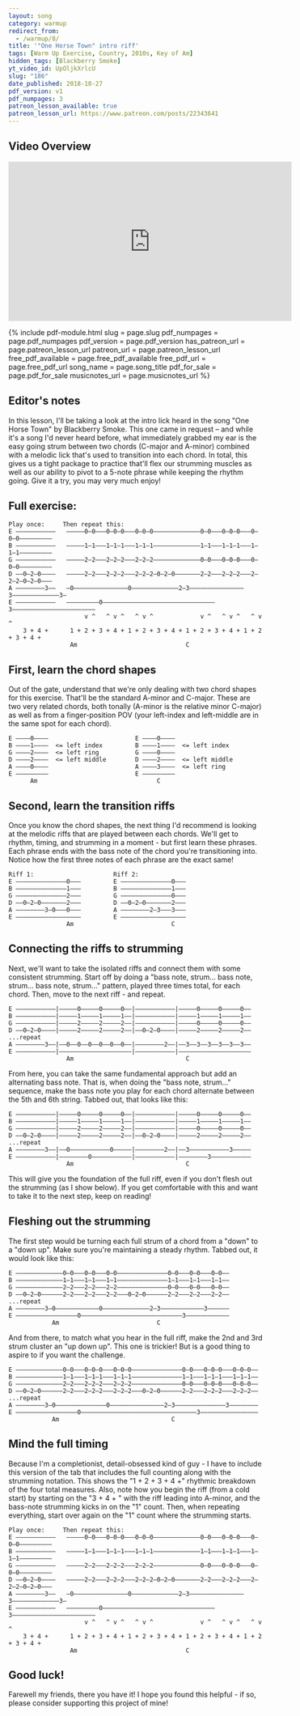 ```yaml
---
layout: song
category: warmup
redirect_from:
  - /warmup/8/
title: '"One Horse Town" intro riff'
tags: [Warm Up Exercise, Country, 2010s, Key of Am]
hidden_tags: [Blackberry Smoke]
yt_video_id: UpOljkXrlcU
slug: "186"
date_published: 2018-10-27
pdf_version: v1
pdf_numpages: 3
patreon_lesson_available: true
patreon_lesson_url: https://www.patreon.com/posts/22343641
---
```


## Video Overview

<iframe width="560" height="315" src="https://www.youtube.com/embed/UpOljkXrlcU?showinfo=0" frameborder="0" allowfullscreen></iframe>
<!-- Coming soon! -->

{% include pdf-module.html slug = page.slug pdf_numpages = page.pdf_numpages pdf_version = page.pdf_version has_patreon_url = page.patreon_lesson_url patreon_url = page.patreon_lesson_url free_pdf_available = page.free_pdf_available free_pdf_url = page.free_pdf_url song_name = page.song_title pdf_for_sale = page.pdf_for_sale musicnotes_url = page.musicnotes_url %}

## Editor's notes

In this lesson, I'll be taking a look at the intro lick heard in the song "One Horse Town" by Blackberry Smoke. This one came in request – and while it's a song I'd never heard before, what immediately grabbed my ear is the easy going strum between two chords (C-major and A-minor) combined with a melodic lick that's used to transition into each chord. In total, this gives us a tight package to practice that'll flex our strumming muscles as well as our ability to pivot to a 5-note phrase while keeping the rhythm going. Give it a try, you may very much enjoy!

## Full exercise:

    Play once:     Then repeat this:                                
    E –––––––––––   –––––0–0–––0–0–0–––0–0–0–––––––––––––0–0–––0–0–0–––0–0–0–––––––––
    B –––––––––––   –––––1–1–––1–1–1–––1–1–1–––––––––––––1–1–––1–1–1–––1–1–1–––––––––
    G –––––––––––   –––––2–2–––2–2–2–––2–2–2–––––––––––––0–0–––0–0–0–––0–0–0–––––––––
    D ––0–2–0––––   –––––2–2–––2–2–2–––2–2–2–0–2–0–––––––2–2–––2–2–2–––2–2–2–0–2–0–––
    A ––––––––3––   –0–––––––––––––––0–––––––––––––2–3–––––––––––––––3–––––––––––––3–
    E –––––––––––   –––––––––0–––––––––––––––––––––––––––––––3–––––––––––––––––––––––
                         v ^   ^ v ^   ^ v ^             v ^   ^ v ^   ^ v ^
        3 + 4 +      1 + 2 + 3 + 4 + 1 + 2 + 3 + 4 + 1 + 2 + 3 + 4 + 1 + 2 + 3 + 4 +
                     Am                              C

## First, learn the chord shapes

Out of the gate, understand that we're only dealing with two chord shapes for this exercise. That'll be the standard A-minor and C-major. These are two very related chords, both tonally (A-minor is the relative minor C-major) as well as from a finger-position POV (your left-index and left-middle are in the same spot for each chord).

    E ––––0––––                        E ––––0––––                       
    B ––––1––––  <= left index         B ––––1––––  <= left index         
    G ––––2––––  <= left ring          G ––––0––––                       
    D ––––2––––  <= left middle        D ––––2––––  <= left middle      
    A ––––0––––                        A ––––3––––  <= left ring        
    E –––––––––                        E –––––––––                    
          Am                                 C                               

## Second, learn the transition riffs

Once you know the chord shapes, the next thing I'd recommend is looking at the melodic riffs that are played between each chords. We'll get to rhythm, timing, and strumming in a moment - but first learn these phrases. Each phrase ends with the bass note of the chord you're transitioning into. Notice how the first three notes of each phrase are the exact same!

    Riff 1:                      Riff 2:
    E ––––––––––––––0–––         E ––––––––––––––0–––
    B ––––––––––––––1–––         B ––––––––––––––1–––
    G ––––––––––––––2–––         G ––––––––––––––0–––
    D ––0–2–0–––––––2–––         D ––0–2–0–––––––2–––
    A ––––––––3–0–––0–––         A ––––––––2–3–––3–––
    E ––––––––––––––––––         E ––––––––––––––––––
                    Am                           C  

## Connecting the riffs to strumming

Next, we'll want to take the isolated riffs and connect them with some consistent strumming. Start off by doing a "bass note, strum... bass note, strum... bass note, strum..." pattern, played three times total, for each chord. Then, move to the next riff - and repeat.

    E –––––––––––|–––––0–––––0–––––0––|–––––––––––|–––––0–––––0–––––0––
    B –––––––––––|–––––1–––––1–––––1––|–––––––––––|–––––1–––––1–––––1––
    G –––––––––––|–––––2–––––2–––––2––|–––––––––––|–––––0–––––0–––––0––
    D ––0–2–0––––|–––––2–––––2–––––2––|––0–2–0––––|–––––2–––––2–––––2––   ...repeat
    A ––––––––3––|––0––0––0––0––0––0––|––––––––2––|––3––3––3––3––3––3––
    E –––––––––––|––––––––––––––––––––|–––––––––––|––––––––––––––––––––
                    Am                               C

From here, you can take the same fundamental approach but add an alternating bass note. That is, when doing the "bass note, strum..." sequence, make the bass note you play for each chord alternate between the 5th and 6th string. Tabbed out, that looks like this:

    E –––––––––––|–––––0–––––0–––––0––|–––––––––––|–––––0–––––0–––––0––
    B –––––––––––|–––––1–––––1–––––1––|–––––––––––|–––––1–––––1–––––1––
    G –––––––––––|–––––2–––––2–––––2––|–––––––––––|–––––0–––––0–––––0––
    D ––0–2–0––––|–––––2–––––2–––––2––|––0–2–0––––|–––––2–––––2–––––2––   ...repeat
    A ––––––––3––|––0–––––––––––0–––––|––––––––2––|––3–––––––––––3–––––
    E –––––––––––|––––––––0–––––––––––|–––––––––––|––––––––3–––––––––––
                    Am                               C

This will give you the foundation of the full riff, even if you don't flesh out the strumming (as I show below). If you get comfortable with this and want to take it to the next step, keep on reading!

## Fleshing out the strumming

The first step would be turning each full strum of a chord from a "down" to a "down up". Make sure you're maintaining a steady rhythm. Tabbed out, it would look like this:

    E –––––––––––––0–0–––0–0–––0–0––––––––––––––0–0–––0–0–––0–0––
    B –––––––––––––1–1–––1–1–––1–1––––––––––––––1–1–––1–1–––1–1––
    G –––––––––––––2–2–––2–2–––2–2––––––––––––––0–0–––0–0–––0–0––
    D ––0–2–0––––––2–2–––2–2–––2–2–––0–2–0––––––2–2–––2–2–––2–2––   ...repeat
    A ––––––––3–0––––––––––––0–––––––––––––2–3––––––––––––3––––––
    E –––––––––––––––––0––––––––––––––––––––––––––––3––––––––––––
                Am                           C

And from there, to match what you hear in the full riff, make the 2nd and 3rd strum cluster an "up down up". This one is trickier! But is a good thing to aspire to if you want the challenge.

    E –––––––––––––0–0–––0–0–0–––0–0–0––––––––––––––0–0–––0–0–0–––0–0–0––
    B –––––––––––––1–1–––1–1–1–––1–1–1––––––––––––––1–1–––1–1–1–––1–1–1––
    G –––––––––––––2–2–––2–2–2–––2–2–2––––––––––––––0–0–––0–0–0–––0–0–0––
    D ––0–2–0––––––2–2–––2–2–2–––2–2–2–––0–2–0––––––2–2–––2–2–2–––2–2–2––   ...repeat
    A ––––––––3–0––––––––––––––0–––––––––––––––2–3––––––––––––––3––––––––
    E –––––––––––––––––0––––––––––––––––––––––––––––––––3––––––––––––––––
                Am                               C

## Mind the full timing

Because I'm a completionist, detail-obsessed kind of guy - I have to include this version of the tab that includes the full counting along with the strumming notation. This shows the "1 + 2 + 3 + 4 +" rhythmic breakdown of the four total measures. Also, note how you begin the riff (from a cold start) by starting on the "3 + 4 + " with the riff leading into A-minor, and the bass-note strumming kicks in on the "1" count. Then, when repeating everything, start over again on the "1" count where the strumming starts.


    Play once:     Then repeat this:                                
    E –––––––––––   –––––0–0–––0–0–0–––0–0–0–––––––––––––0–0–––0–0–0–––0–0–0–––––––––
    B –––––––––––   –––––1–1–––1–1–1–––1–1–1–––––––––––––1–1–––1–1–1–––1–1–1–––––––––
    G –––––––––––   –––––2–2–––2–2–2–––2–2–2–––––––––––––0–0–––0–0–0–––0–0–0–––––––––
    D ––0–2–0––––   –––––2–2–––2–2–2–––2–2–2–0–2–0–––––––2–2–––2–2–2–––2–2–2–0–2–0–––
    A ––––––––3––   –0–––––––––––––––0–––––––––––––2–3–––––––––––––––3–––––––––––––3–
    E –––––––––––   –––––––––0–––––––––––––––––––––––––––––––3–––––––––––––––––––––––
                         v ^   ^ v ^   ^ v ^             v ^   ^ v ^   ^ v ^
        3 + 4 +      1 + 2 + 3 + 4 + 1 + 2 + 3 + 4 + 1 + 2 + 3 + 4 + 1 + 2 + 3 + 4 +
                     Am                              C

## Good luck!

Farewell my friends, there you have it! I hope you found this helpful - if so, please consider supporting this project of mine!
